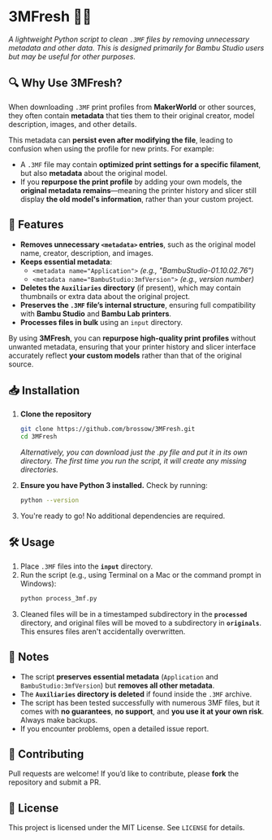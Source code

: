 # 3MFresh 🧼✨
*A lightweight Python script to clean `.3MF` files by removing unnecessary metadata and other data. This is designed primarily for Bambu Studio users but may be useful for other purposes.*

## 🔍 Why Use 3MFresh?
When downloading `.3MF` print profiles from **MakerWorld** or other sources, they often contain **metadata** that ties them to their original creator, model description, images, and other details.

This metadata can **persist even after modifying the file**, leading to confusion when using the profile for new prints. For example:
- A `.3MF` file may contain **optimized print settings for a specific filament**, but also **metadata** about the original model.
- If you **repurpose the print profile** by adding your own models, the **original metadata remains**—meaning the printer history and slicer still display **the old model's information**, rather than your custom project.

## 🚀 Features
- **Removes unnecessary `<metadata>` entries**, such as the original model name, creator, description, and images.
- **Keeps essential metadata**:
  - `<metadata name="Application">` *(e.g., "BambuStudio-01.10.02.76")*
  - `<metadata name="BambuStudio:3mfVersion">` *(e.g., version number)*
- **Deletes the `Auxiliaries` directory** (if present), which may contain thumbnails or extra data about the original project.
- **Preserves the `.3MF` file’s internal structure**, ensuring full compatibility with **Bambu Studio** and **Bambu Lab printers**.
- **Processes files in bulk** using an `input` directory.

By using **3MFresh**, you can **repurpose high-quality print profiles** without unwanted metadata, ensuring that your printer history and slicer interface accurately reflect **your custom models** rather than that of the original source.

## 📥 Installation
1. **Clone the repository**
   ```bash
   git clone https://github.com/brossow/3MFresh.git
   cd 3MFresh
   ```
   *Alternatively, you can download just the .py file and put it in its own directory. The first time you run the script, it will create any missing directories.*

2. **Ensure you have Python 3 installed.**
   Check by running:
   ```bash
   python --version
   ```

3. You're ready to go! No additional dependencies are required.

## 🛠 Usage
1. Place `.3MF` files into the **`input`** directory.
2. Run the script (e.g., using Terminal on a Mac or the command prompt in Windows):
   ```bash
   python process_3mf.py
   ```
3. Cleaned files will be in a timestamped subdirectory in the **`processed`** directory, and original files will be moved to a subdirectory in **`originals`**. This ensures files aren't accidentally overwritten.

## 📌 Notes
- The script **preserves essential metadata** (`Application` and `BambuStudio:3mfVersion`) but **removes all other metadata**.
- The **`Auxiliaries` directory is deleted** if found inside the `.3MF` archive.
- The script has been tested successfully with numerous 3MF files, but it comes with **no guarantees**, **no support**, and **you use it at your own risk**. Always make backups.
- If you encounter problems, open a detailed issue report.

## 🤝 Contributing
Pull requests are welcome! If you’d like to contribute, please **fork** the repository and submit a PR.

## 📝 License
This project is licensed under the MIT License. See `LICENSE` for details.